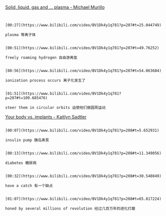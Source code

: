 [Solid, liquid, gas and … plasma - Michael Murillo](https://www.bilibili.com/video/BV1Dk4y1q781?p=207)

```ad-note


[00:27](https://www.bilibili.com/video/BV1Dk4y1q781?p=207#t=25.044749)

plasma 等离子体
```

```ad-note

[00:51](https://www.bilibili.com/video/BV1Dk4y1q781?p=207#t=49.76252)

freely roaming hydrogen 自由游离氢
```

```ad-note

[00:56](https://www.bilibili.com/video/BV1Dk4y1q781?p=207#t=54.063684)

ionization process occurs 离子化发生了
```

```ad-note

[01:51](https://www.bilibili.com/video/BV1Dk4y1q781?p=207#t=109.685476)

steer them in circular orbits 迫使他们做圆周运动
```



[Your body vs. implants - Kaitlyn Sadtler](https://www.bilibili.com/video/BV1Dk4y1q781?p=208)


```ad-note

[00:07](https://www.bilibili.com/video/BV1Dk4y1q781?p=208#t=5.652931)

insulin pump 胰岛素泵
```

```ad-note

[00:13](https://www.bilibili.com/video/BV1Dk4y1q781?p=208#t=11.349056)

diabetes 糖尿病
```

```ad-note

[00:32](https://www.bilibili.com/video/BV1Dk4y1q781?p=208#t=30.540849)

have a catch 有一个缺点
```

```ad-note

[01:07](https://www.bilibili.com/video/BV1Dk4y1q781?p=208#t=65.817224)

honed by several millions of revolution 经过几百万年的进化打磨
```
